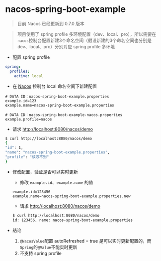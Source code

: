# nacos-spring-boot-example
> 目前 Nacos 已经更新到 0.7.0 版本

> 项目使用了 spring profile 多环境配置（dev、local、pro），所以需要在`nacos`控制台配置新建3个命名空间（假设新建的3个命名空间也分别是dev、local、pro）分别对应 spring profile 多环境

- 配置 spring profile
```yaml
spring:
  profiles:
    active: local
```

- 在 [Nacos](https://nacos.io/zh-cn/) 控制台 local 命名空间下新建配置
```properties
# DATA ID：nacos-spring-boot-example.properties
example.id=123
example.name=nacos-spring-boot-example.properties

# DATA ID：nacos-spring-boot-example-nacos.properties
example.profile=nacos
```

- 请求 [http://localhost:8080/nacos/demo](http://localhost:8080/nacos/demo)
```bash
$ curl http://localhost:8080/nacos/demo
{
"id": 1,
"name": "nacos-spring-boot-example.properties",
"profile": "读取不到"
}
```

- 修改配置，验证是否可以实时更新
  - 修改 `example.id`、`example.name` 的值
  ```properties
  example.id=123456
  example.name=nacos-spring-boot-example.properties.new
  ```
  - 请求 [http://localhost:8080/nacos/demo](http://localhost:8080/nacos/demo)
  ```bash
  $ curl http://localhost:8080/nacos/demo
  id: 123456, name: nacos-spring-boot-example.properties
  ```

- 结论
  1. `@NacosValue`配置 autoRefreshed = true 是可以实时更新配置的，而`Spring`的`@Value`不能实时更新
  2. 不支持 spring profile